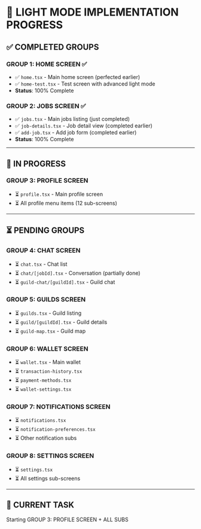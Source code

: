 # 🎨 LIGHT MODE IMPLEMENTATION PROGRESS

## ✅ **COMPLETED GROUPS**

### **GROUP 1: HOME SCREEN** ✅
- ✅ `home.tsx` - Main home screen (perfected earlier)
- ✅ `home-test.tsx` - Test screen with advanced light mode
- **Status**: 100% Complete

### **GROUP 2: JOBS SCREEN** ✅
- ✅ `jobs.tsx` - Main jobs listing (just completed)
- ✅ `job-details.tsx` - Job detail view (completed earlier)
- ✅ `add-job.tsx` - Add job form (completed earlier)
- **Status**: 100% Complete

---

## 🔄 **IN PROGRESS**

### **GROUP 3: PROFILE SCREEN**
- ⏳ `profile.tsx` - Main profile screen
- ⏳ All profile menu items (12 sub-screens)

---

## ⏳ **PENDING GROUPS**

### **GROUP 4: CHAT SCREEN**
- ⏳ `chat.tsx` - Chat list
- ⏳ `chat/[jobId].tsx` - Conversation (partially done)
- ⏳ `guild-chat/[guildId].tsx` - Guild chat

### **GROUP 5: GUILDS SCREEN**
- ⏳ `guilds.tsx` - Guild listing
- ⏳ `guild/[guildId].tsx` - Guild details
- ⏳ `guild-map.tsx` - Guild map

### **GROUP 6: WALLET SCREEN**
- ⏳ `wallet.tsx` - Main wallet
- ⏳ `transaction-history.tsx`
- ⏳ `payment-methods.tsx`
- ⏳ `wallet-settings.tsx`

### **GROUP 7: NOTIFICATIONS SCREEN**
- ⏳ `notifications.tsx`
- ⏳ `notification-preferences.tsx`
- ⏳ Other notification subs

### **GROUP 8: SETTINGS SCREEN**
- ⏳ `settings.tsx`
- ⏳ All settings sub-screens

---

## 🎯 **CURRENT TASK**
Starting GROUP 3: PROFILE SCREEN + ALL SUBS


